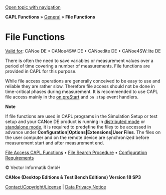 [Open topic with navigation](../../../../CANoeDEFamily.htm#Topics/CAPLFunctions/Other/CAPLfunctionsFileFunctions.md)

**CAPL Functions** » [General](CAPLGeneralStartPage.md) » **File Functions**

# File Functions

[Valid for](../../Shared/FeatureAvailability.md): CANoe DE • CANoe4SW DE • CANoe:lite DE • CANoe4SW:lite DE

There is often the need to save variables or measurement values over a period of time covering a number of measurements. File functions are provided in CAPL for this purpose.

While file access operations are generally conceived to be easy to use and reliable they are rather slow. Therefore file access should not be done in time-critical phases during measurement. It is recommended to use CAPL file access mainly in the [on preStart](EventProcedures/CAPLfunctionsEventproceduresMeasurementSystem.md) and `on stop` event handlers.

**Note**

If file functions are used in CAPL programs in the Simulation Setup or test setup and your CANoe DE product is running in [distributed mode](../../CANoeCANalyzer/RTSetup/DistributedMode/DistributedModeConcept.md) or [standalone mode](../../CANoeCANalyzer/RTSetup/StandaloneMode/StandaloneModeConcept.md), it is required to predefine the files to be accessed in advance under **Configuration|Options|Extensions|User Files**. The files on the user computer and on the remote device are synchronized before measurement start and after measurement end.

[File Access CAPL Functions](CAPLfunctionsGeneralOverview.md#FileFunctions) • [File Search Procedure](CAPLfunctionsFileSearchProcedure.md) • [Configuration Requirements](../../CANoeCANalyzer/RTSetup/DistributedMode/DistributedModeConfigRequirements.md)

© Vector Informatik GmbH

**CANoe (Desktop Editions & Test Bench Editions) Version 18 SP3**

[Contact/Copyright/License](../../Shared/ContactCopyrightLicense.md) | [Data Privacy Notice](https://www.vector.com/int/en/company/get-info/privacy-policy/)